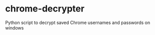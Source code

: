 chrome-decrypter
================
Python script to decrypt saved Chrome usernames and passwords on windows
